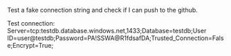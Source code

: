 Test a fake connection string and check if I can push to the github.

Test connection: Server=tcp:testdb.database.windows.net,1433;Database=testdb;User ID=user@testdb;Password=PA!SSWA@R1fdsafDA;Trusted_Connection=False;Encrypt=True;
